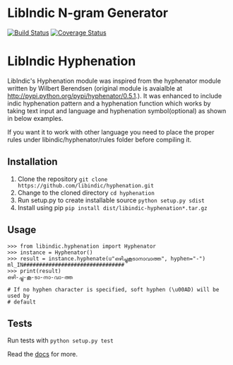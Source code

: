 # LibIndic N-gram Generator
[![Build Status](https://travis-ci.org/libindic/hyphenation.svg?branch=master)](https://travis-ci.org/libindic/hyphenation)
[![Coverage Status](https://coveralls.io/repos/github/libindic/hyphenation/badge.svg?branch=master)](https://coveralls.io/github/libindic/hyphenation?branch=master)

# LibIndic Hyphenation

LibIndic's Hyphenation module was inspired from the hyphenator module written by
Wilbert Berendsen <wbsoft at xs4all nl> (original module is avaialble at
http://pypi.python.org/pypi/hyphenator/0.5.1.). It was enhanced to include indic
hyphenation pattern and a hyphenation function which works by taking text input
and language and hyphenation symbol(optional) as shown in below examples. 

If you want it to work with other language you need to place the proper rules
under libindic/hyphenator/rules folder before compiling it.

## Installation
1. Clone the repository `git clone https://github.com/libindic/hyphenation.git`
2. Change to the cloned directory `cd hyphenation`
3. Run setup.py to create installable source `python setup.py sdist`
3. Install using pip `pip install dist/libindic-hyphenation*.tar.gz`

## Usage
```
>>> from libindic.hyphenation import Hyphenator
>>> instance = Hyphenator()
>>> result = instance.hyphenate(u"ഒഴിച്ചുകൂടാനാവാത്ത", hyphen="-")
ml_IN################################
>>> print(result)
ഒഴി-ച്ചു-കൂ-ടാ-നാ-വാ-ത്ത 

# If no hyphen character is specified, soft hyphen (\u00AD) will be used by
# default
```

## Tests
Run tests with ``python setup.py test``

Read the [docs](http://hyphenation.rtfd.org) for more.
